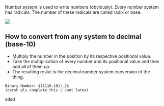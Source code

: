 Number system is used to write numbers (obviously).
Every number system has radicals. The number of these radicals are called radix or base.

![](https://i.imgur.com/ryNWApx.png)


## How to convert from any system to decimal (base-10)
- Multiply the number in the position by its respective positional value.
- Take the multiplication of every number and its positional value and then add all of them up.
- The resulting reslut is the decimal number system conversion of the thing.
```ad-example
Binary Number: $(1110.101)_2$
(darsh pls complete this i cant latex)
```


sdsd